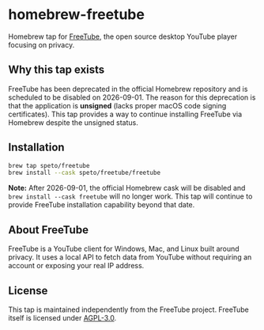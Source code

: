 # homebrew-freetube

Homebrew tap for [FreeTube](https://freetubeapp.io/), the open source desktop YouTube player focusing on privacy.

## Why this tap exists

FreeTube has been deprecated in the official Homebrew repository and is scheduled to be disabled on 2026-09-01. The reason for this deprecation is that the application is **unsigned** (lacks proper macOS code signing certificates). This tap provides a way to continue installing FreeTube via Homebrew despite the unsigned status.

## Installation

```bash
brew tap speto/freetube
brew install --cask speto/freetube/freetube
```

**Note:** After 2026-09-01, the official Homebrew cask will be disabled and `brew install --cask freetube` will no longer work. This tap will continue to provide FreeTube installation capability beyond that date.

## About FreeTube

FreeTube is a YouTube client for Windows, Mac, and Linux built around privacy. It uses a local API to fetch data from YouTube without requiring an account or exposing your real IP address.

## License

This tap is maintained independently from the FreeTube project. FreeTube itself is licensed under [AGPL-3.0](https://github.com/FreeTubeApp/FreeTube/blob/master/LICENSE).